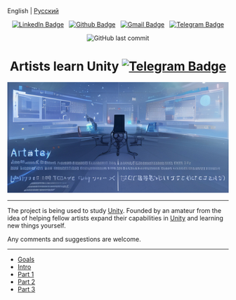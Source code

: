 English | [Русский](./README.ru-RU.md)


<div align="center">

[![LinkedIn Badge](https://img.shields.io/badge/-_-white?style=social&logo=Linkedin&link=https://www.linkedin.com/in/alexander-yu-shamin/)](https://www.linkedin.com/in/alexander-yu-shamin)
&nbsp;
[![Github Badge](https://img.shields.io/badge/-_-white?style=social&logo=GitHub&link=https://github.com/alexander-yu-shamin/)](https://github.com/alexander-yu-shamin/)
&nbsp;
[![Gmail Badge](https://img.shields.io/badge/-_-white?style=social&logo=Gmail&link=mailto:alexander.yu.shamin@gmail.com)](mailto:alexander.yu.shamin@gmail.com)
&nbsp;
[![Telegram Badge](https://img.shields.io/badge/-_-white?style=social&logo=Telegram&link=https://t.me/alexander_yu_shamin)](https://t.me/alexander_yu_shamin)

![GitHub last commit](https://img.shields.io/github/last-commit/alexander-yu-shamin/artists-learn-unity)

</div>



<div align="center">

# Artists learn Unity [![Telegram Badge](https://img.shields.io/badge/-_-white?style=social&logo=Telegram&link=https://t.me/+Q7LjrVd8wjZjOWM6)](https://t.me/+Q7LjrVd8wjZjOWM6)

![](assets/logo.jpg)

</div>

---

The project is being used to study [Unity](https://unity.com).
Founded by an amateur from the idea of helping fellow artists expand their capabilities in [Unity](https://unity.com) and learning new things yourself.

Any comments and suggestions are welcome.

---

- [Goals](part-0/goals.md)
- [Intro](part-0/part-0.md)
- [Part 1](part-1/part-1.md)
- [Part 2](part-2/part-2.md)
- [Part 3](part-3/part-3.md)
